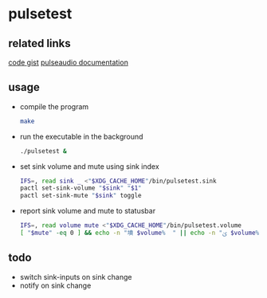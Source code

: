 
# pulsetest

## related links

[code gist](https://gist.github.com/jasonwhite/1df6ee4b5039358701d2)
[pulseaudio documentation](https://freedesktop.org/software/pulseaudio/doxygen/)

## usage

- compile the program
	```sh
	make
	```
- run the executable in the background
	```sh
	./pulsetest &
	```
- set sink volume and mute using sink index
	```sh
	IFS=, read sink _ <"$XDG_CACHE_HOME"/bin/pulsetest.sink
	pactl set-sink-volume "$sink" "$1"
	pactl set-sink-mute "$sink" toggle
	```
- report sink volume and mute to statusbar
	```sh
	IFS=, read volume mute <"$XDG_CACHE_HOME"/bin/pulsetest.volume
	[ "$mute" -eq 0 ] && echo -n "墳 $volume%  " || echo -n "ﱝ $volume%  "
	```

## todo

- switch sink-inputs on sink change
- notify on sink change
